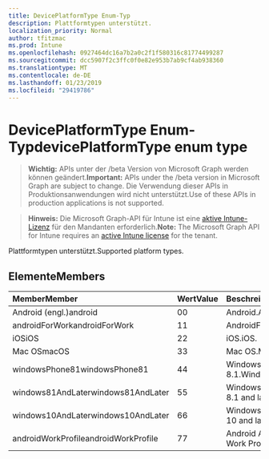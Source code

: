 ```yaml
---
title: DevicePlatformType Enum-Typ
description: Plattformtypen unterstützt.
localization_priority: Normal
author: tfitzmac
ms.prod: Intune
ms.openlocfilehash: 0927464dc16a7b2a0c2f1f580316c81774499287
ms.sourcegitcommit: dcc5907f2c3ffc0f0e82e953b7ab9cf4ab938360
ms.translationtype: MT
ms.contentlocale: de-DE
ms.lasthandoff: 01/23/2019
ms.locfileid: "29419786"
---
```

# <a name="deviceplatformtype-enum-type"></a><span data-ttu-id="81ae3-103">DevicePlatformType Enum-Typ</span><span class="sxs-lookup"><span data-stu-id="81ae3-103">devicePlatformType enum type</span></span>

> <span data-ttu-id="81ae3-104">**Wichtig:** APIs unter der /beta Version von Microsoft Graph werden können geändert.</span><span class="sxs-lookup"><span data-stu-id="81ae3-104">**Important:** APIs under the /beta version in Microsoft Graph are subject to change.</span></span> <span data-ttu-id="81ae3-105">Die Verwendung dieser APIs in Produktionsanwendungen wird nicht unterstützt.</span><span class="sxs-lookup"><span data-stu-id="81ae3-105">Use of these APIs in production applications is not supported.</span></span>

> <span data-ttu-id="81ae3-106">**Hinweis:** Die Microsoft Graph-API für Intune ist eine [aktive Intune-Lizenz](https://go.microsoft.com/fwlink/?linkid=839381) für den Mandanten erforderlich.</span><span class="sxs-lookup"><span data-stu-id="81ae3-106">**Note:** The Microsoft Graph API for Intune requires an [active Intune license](https://go.microsoft.com/fwlink/?linkid=839381) for the tenant.</span></span>

<span data-ttu-id="81ae3-107">Plattformtypen unterstützt.</span><span class="sxs-lookup"><span data-stu-id="81ae3-107">Supported platform types.</span></span>

## <a name="members"></a><span data-ttu-id="81ae3-108">Elemente</span><span class="sxs-lookup"><span data-stu-id="81ae3-108">Members</span></span>
|<span data-ttu-id="81ae3-109">Member</span><span class="sxs-lookup"><span data-stu-id="81ae3-109">Member</span></span>|<span data-ttu-id="81ae3-110">Wert</span><span class="sxs-lookup"><span data-stu-id="81ae3-110">Value</span></span>|<span data-ttu-id="81ae3-111">Beschreibung</span><span class="sxs-lookup"><span data-stu-id="81ae3-111">Description</span></span>|
|:---|:---|:---|
|<span data-ttu-id="81ae3-112">Android (engl.)</span><span class="sxs-lookup"><span data-stu-id="81ae3-112">android</span></span>|<span data-ttu-id="81ae3-113">0</span><span class="sxs-lookup"><span data-stu-id="81ae3-113">0</span></span>|<span data-ttu-id="81ae3-114">Android.</span><span class="sxs-lookup"><span data-stu-id="81ae3-114">Android.</span></span>|
|<span data-ttu-id="81ae3-115">androidForWork</span><span class="sxs-lookup"><span data-stu-id="81ae3-115">androidForWork</span></span>|<span data-ttu-id="81ae3-116">1</span><span class="sxs-lookup"><span data-stu-id="81ae3-116">1</span></span>|<span data-ttu-id="81ae3-117">AndroidForWork.</span><span class="sxs-lookup"><span data-stu-id="81ae3-117">AndroidForWork.</span></span>|
|<span data-ttu-id="81ae3-118">iOS</span><span class="sxs-lookup"><span data-stu-id="81ae3-118">iOS</span></span>|<span data-ttu-id="81ae3-119">2</span><span class="sxs-lookup"><span data-stu-id="81ae3-119">2</span></span>|<span data-ttu-id="81ae3-120">iOS.</span><span class="sxs-lookup"><span data-stu-id="81ae3-120">iOS.</span></span>|
|<span data-ttu-id="81ae3-121">Mac OS</span><span class="sxs-lookup"><span data-stu-id="81ae3-121">macOS</span></span>|<span data-ttu-id="81ae3-122">3</span><span class="sxs-lookup"><span data-stu-id="81ae3-122">3</span></span>|<span data-ttu-id="81ae3-123">Mac OS.</span><span class="sxs-lookup"><span data-stu-id="81ae3-123">MacOS.</span></span>|
|<span data-ttu-id="81ae3-124">windowsPhone81</span><span class="sxs-lookup"><span data-stu-id="81ae3-124">windowsPhone81</span></span>|<span data-ttu-id="81ae3-125">4</span><span class="sxs-lookup"><span data-stu-id="81ae3-125">4</span></span>|<span data-ttu-id="81ae3-126">WindowsPhone 8.1.</span><span class="sxs-lookup"><span data-stu-id="81ae3-126">WindowsPhone 8.1.</span></span>|
|<span data-ttu-id="81ae3-127">windows81AndLater</span><span class="sxs-lookup"><span data-stu-id="81ae3-127">windows81AndLater</span></span>|<span data-ttu-id="81ae3-128">5</span><span class="sxs-lookup"><span data-stu-id="81ae3-128">5</span></span>|<span data-ttu-id="81ae3-129">Windows 8.1 und höher</span><span class="sxs-lookup"><span data-stu-id="81ae3-129">Windows 8.1 and later</span></span>|
|<span data-ttu-id="81ae3-130">windows10AndLater</span><span class="sxs-lookup"><span data-stu-id="81ae3-130">windows10AndLater</span></span>|<span data-ttu-id="81ae3-131">6</span><span class="sxs-lookup"><span data-stu-id="81ae3-131">6</span></span>|<span data-ttu-id="81ae3-132">Windows 10 und höher.</span><span class="sxs-lookup"><span data-stu-id="81ae3-132">Windows 10 and later.</span></span>|
|<span data-ttu-id="81ae3-133">androidWorkProfile</span><span class="sxs-lookup"><span data-stu-id="81ae3-133">androidWorkProfile</span></span>|<span data-ttu-id="81ae3-134">7</span><span class="sxs-lookup"><span data-stu-id="81ae3-134">7</span></span>|<span data-ttu-id="81ae3-135">Android Arbeit Profil.</span><span class="sxs-lookup"><span data-stu-id="81ae3-135">Android Work Profile.</span></span>|




